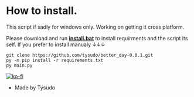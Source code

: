 # How to install.

This script if sadly for windows only. Working on getting it cross platform.

Please download and run __[install.bat](https://github.com/tysudo/better_day-0.0.1/releases/download/install/install.bat)__ to install requirments and the script its self.
If you prefer to install manualy ↓↓↓


```
git clone https://github.com/tysudo/better_day-0.0.1.git
py -m pip install -r requirements.txt
py main.py
```

[![ko-fi](https://ko-fi.com/img/githubbutton_sm.svg)](https://ko-fi.com/U7U4HIRHW)

- Made by Tysudo
